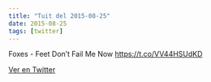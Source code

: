 ```yaml
---
title: "Tuit del 2015-08-25"
date: 2015-08-25
tags: [twitter]
---
```


Foxes - Feet Don’t Fail Me Now https://t.co/VV44HSUdKD



[Ver en Twitter](https://twitter.com/i/web/status/636164313624014848)
